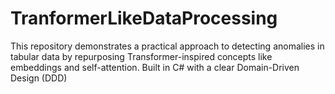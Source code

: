 # TranformerLikeDataProcessing
This repository demonstrates a practical approach to detecting anomalies in tabular data by repurposing Transformer-inspired concepts like embeddings and self-attention. Built in C# with a clear Domain-Driven Design (DDD)
